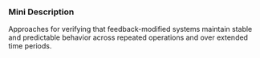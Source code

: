 ### Mini Description

Approaches for verifying that feedback-modified systems maintain stable and predictable behavior across repeated operations and over extended time periods.
